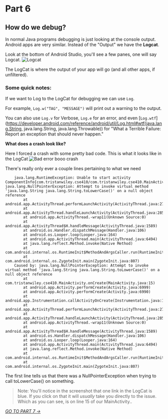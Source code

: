 # Part 6
## How do we debug?

In normal Java programs debugging is just looking at the console output. Android apps are very similar. Instead of the "Output" we have the **Logcat**.

Look at the bottom of Android Studio, you'll see a few panes, one will say Logcat.
![Logcat](https://i.imgur.com/UdpjgcW.jpg)

The LogCat is where the output of your app will go (and all other apps, if unfiltered).

### Some quick notes:
If we want to Log to the LogCat for debugging we can use `Log`. 

For example, `Log.w("TAG", "MESSAGE")` will print out a warning to the output. 

You can also use `Log.v` for Verbose, `Log.e` for an error, and even [`Log.wtf`](https://developer.android.com/reference/android/util/Log.html#wtf(java.lang.String, java.lang.String, java.lang.Throwable)) for "What a Terrible Failure: Report an exception that should never happen."

**What does a crash look like?**

Here I forced a crash with some pretty bad code. This is what it looks like in the LogCat
![Bad error booo crash](https://i.imgur.com/tbeo6wR.jpg)

There's really only ever a couple lines pertaining to what we need

```
    java.lang.RuntimeException: Unable to start activity ComponentInfo{com.tristanwiley.cse410/com.tristanwiley.cse410.MainActivity}: java.lang.NullPointerException: Attempt to invoke virtual method 'java.lang.String java.lang.String.toLowerCase()' on a null object reference
        at android.app.ActivityThread.performLaunchActivity(ActivityThread.java:2778)
        at android.app.ActivityThread.handleLaunchActivity(ActivityThread.java:2856)
        at android.app.ActivityThread.-wrap11(Unknown Source:0)
        at android.app.ActivityThread$H.handleMessage(ActivityThread.java:1589)
        at android.os.Handler.dispatchMessage(Handler.java:106)
        at android.os.Looper.loop(Looper.java:164)
        at android.app.ActivityThread.main(ActivityThread.java:6494)
        at java.lang.reflect.Method.invoke(Native Method)
        at com.android.internal.os.RuntimeInit$MethodAndArgsCaller.run(RuntimeInit.java:438)
        at com.android.internal.os.ZygoteInit.main(ZygoteInit.java:807)
    Caused by: java.lang.NullPointerException: Attempt to invoke virtual method 'java.lang.String java.lang.String.toLowerCase()' on a null object reference
        at com.tristanwiley.cse410.MainActivity.onCreate(MainActivity.java:15)
        at android.app.Activity.performCreate(Activity.java:6999)
        at android.app.Activity.performCreate(Activity.java:6990)
        at android.app.Instrumentation.callActivityOnCreate(Instrumentation.java:1214)
        at android.app.ActivityThread.performLaunchActivity(ActivityThread.java:2731)
        at android.app.ActivityThread.handleLaunchActivity(ActivityThread.java:2856) 
        at android.app.ActivityThread.-wrap11(Unknown Source:0) 
        at android.app.ActivityThread$H.handleMessage(ActivityThread.java:1589) 
        at android.os.Handler.dispatchMessage(Handler.java:106) 
        at android.os.Looper.loop(Looper.java:164) 
        at android.app.ActivityThread.main(ActivityThread.java:6494) 
        at java.lang.reflect.Method.invoke(Native Method) 
        at com.android.internal.os.RuntimeInit$MethodAndArgsCaller.run(RuntimeInit.java:438) 
        at com.android.internal.os.ZygoteInit.main(ZygoteInit.java:807) 
```

The first line tells us that there was a NullPointerException when trying to call toLowerCase() on something. 

> Note: You'll notice in the screenshot that one link in the LogCat is blue. If you click on that it will *usually* take you directly to the issue. Which as you can see, is on line 15 of our MainActivity..

[*GO TO PART 7 ->*](part7.html)